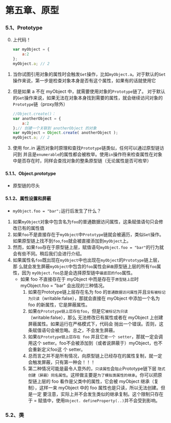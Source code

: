 # 第五章、原型

### 5.1、Prototype
0. 上代码！
    ```js
    var myObject = { 
        a:2 
    };
    myObject.a; // 2
    ```
1. 当你试图引用对象的属性时会触发`Get`操作，比如`myObject.a`。对于默认的`Get`操作来说，第一步是检查对象本身是否有这个属性，如果有的话就使用它
2. 但是如果 a 不在 myObject 中，就需要使用对象的`Prototype`链了。 对于默认的`Get`操作来说，如果无法在对象本身找到需要的属性，就会继续访问对象的`Prototype`链（proxy除外）
    ```js
    //Object.create()：
    var anotherObject = { 
        a:2 
    };// 创建一个关联到 anotherObject 的对象
    var myObject = Object.create( anotherObject ); 
    myObject.a; // 2
    ```

3. 使用 for..in 遍历对象时原理和查找`Prototype`链类似，任何可以通过原型链访问到 并且是`enumerable`的属性都会被枚举。使用`in`操作符来检查属性在对象 中是否存在时，同样会查找对象的整条原型链（无论属性是否可枚举）

#### 5.1.1、Object.prototype
- 原型链的尽头
#### 5.1.2、属性设置和屏蔽
- `myObject.foo = "bar";`运行后发生了什么？
1. 如果`myObject`对象中包含名为`foo`的普通数据访问属性，这条赋值语句只会修改已有的属性值
2. 如果`foo`不是直接存在于`myObject`中`Prototype`链就会被遍历，类似`Get`操作。 如果原型链上找不到`foo`,`foo`就会被直接添加到`myObject`上。
3. 然而，如果`foo`存在于原型链上层，赋值语句`myObject.foo = "bar"`的行为就会有些不同。稍后我们会进行介绍。
4. 如果属性名`foo`既出现在`myObject`中也出现在`myObject`的`Prototype`链上层，那 么就会发生屏蔽`myObject`中包含的`foo`属性会`屏蔽`原型链上层的所有`foo`属性，因为 `myObject.foo`总是会选择原型链中`最底层的foo`属性。
    - 如果 foo 不直接存在于 myObject 中而是存在于`原型链上层`时 myObject.foo = "bar" 会出现的三种情况。
        1. 如果在Prototype链上层存在名为 foo 的`普通数据访问属性`并且`没有被标记为只读`（writable:false），那就会直接在 myObject 中添加一个名为 foo 的新属性，它是屏蔽属性。
        2. 如果`在Prototype链上层存在foo`，但是它`被标记为只读`（writable:false），那么 无法修改已有属性或者在 myObject 上创建屏蔽属性。如果运行在严格模式下，代码会 抛出一个错误。否则，这条赋值语句会被忽略。总之，不会发生屏蔽。
        3. 如果`在Prototype链上层存在 foo` 并且它`是一个 setter`，那就一定会调用这个 setter。foo不会被添加到（或者说屏蔽于）myObject，也不会重新定义foo这 个 setter。
        4. 总而言之并不是所有情况，向原型链上已经存在的属性复制，就一定会触发屏蔽，只有第一种会！！！
        5. 第二种情况可能是最令人意外的，`只读属性`会`阻止`Prototype链下层 `隐式创建（屏蔽）同名属性`。这样做主要是`为了模拟类属性的继承`。你可以把原型链上层的 foo 看作是父类中的属性，它会被 myObject 继承（复 制），这样一来 myObject 中的 foo 属性也是只读，所以无法创建。但是一定 要注意，实际上并不会发生类似的继承复制。这个限制只存在于 = 赋值中，使用`Object. defineProperty(..)`并不会受到影响。

### 5.2、类